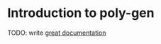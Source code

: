 # Introduction to poly-gen

TODO: write [great documentation](http://jacobian.org/writing/what-to-write/)
